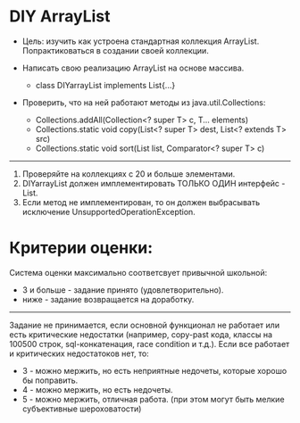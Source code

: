 
# DIY ArrayList

* Цель: изучить как устроена стандартная коллекция ArrayList. Попрактиковаться в создании своей коллекции.
* Написать свою реализацию ArrayList на основе массива.
    * class DIYarrayList<T> implements List<T>{...}

* Проверить, что на ней работают методы из java.util.Collections:
    * Collections.addAll(Collection<? super T> c, T... elements)
    * Collections.static <T> void copy(List<? super T> dest, List<? extends T> src)
    * Collections.static <T> void sort(List<T> list, Comparator<? super T> c)

---

1) Проверяйте на коллекциях с 20 и больше элементами.
2) DIYarrayList должен имплементировать ТОЛЬКО ОДИН интерфейс - List.
3) Если метод не имплементирован, то он должен выбрасывать исключение UnsupportedOperationException.

# Критерии оценки: 

Система оценки максимально соответсвует привычной школьной:
* 3 и больше - задание принято (удовлетворительно).
* ниже - задание возвращается на доработку.

---

Задание не принимается, если основной функционал не работает или есть критические недостатки (например, copy-past кода, классы на 100500 строк, sql-конкатенация, race condition и т.д.).
Если все работает и критических недостатоков нет, то:
- 3 - можно мержить, но есть неприятные недочеты, которые хорошо бы поправить.
- 4 - можно мержить, но есть недочеты.
- 5 - можно мержить, отличная работа. (при этом могут быть мелкие субъективные шероховатости)
